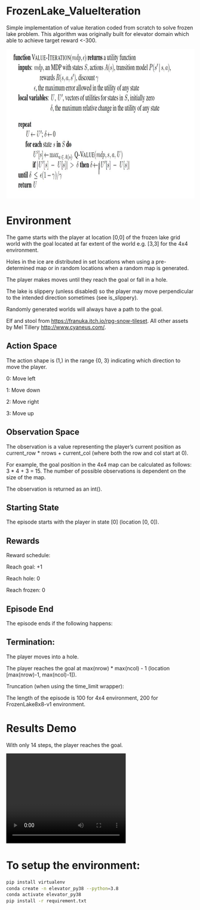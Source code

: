 # FrozenLake_ValueIteration

Simple implementation of value iteration coded from scratch to solve frozen lake problem. This algorithm was originally built for elevator domain which able to achieve target reward <-300.

<p align="center"><img width="1000" height="400" src="docs/value_iter_algo.jpg"></p>

# Environment

The game starts with the player at location [0,0] of the frozen lake grid world with the goal located at far extent of the world e.g. [3,3] for the 4x4 environment.

Holes in the ice are distributed in set locations when using a pre-determined map or in random locations when a random map is generated.

The player makes moves until they reach the goal or fall in a hole.

The lake is slippery (unless disabled) so the player may move perpendicular to the intended direction sometimes (see is_slippery).

Randomly generated worlds will always have a path to the goal.

Elf and stool from https://franuka.itch.io/rpg-snow-tileset. All other assets by Mel Tillery http://www.cyaneus.com/.

## Action Space
The action shape is (1,) in the range {0, 3} indicating which direction to move the player.

0: Move left

1: Move down

2: Move right

3: Move up

## Observation Space
The observation is a value representing the player’s current position as current_row * nrows + current_col (where both the row and col start at 0).

For example, the goal position in the 4x4 map can be calculated as follows: 3 * 4 + 3 = 15. The number of possible observations is dependent on the size of the map.

The observation is returned as an int().

## Starting State
The episode starts with the player in state [0] (location [0, 0]).

## Rewards
Reward schedule:

Reach goal: +1

Reach hole: 0

Reach frozen: 0

## Episode End
The episode ends if the following happens:

## Termination:

The player moves into a hole.

The player reaches the goal at max(nrow) * max(ncol) - 1 (location [max(nrow)-1, max(ncol)-1]).

Truncation (when using the time_limit wrapper):

The length of the episode is 100 for 4x4 environment, 200 for FrozenLake8x8-v1 environment.


# Results Demo

With only 14 steps, the player reaches the goal.

<video width="320" height="240" controls>
  <source src="src/agent/temp_vis/value_iteration.mp4" type="video/mp4">
</video>


# To setup the environment:

```bash
pip install virtualenv
conda create -n elevator_py38 --python=3.8
conda activate elevator_py38
pip install -r requirement.txt
